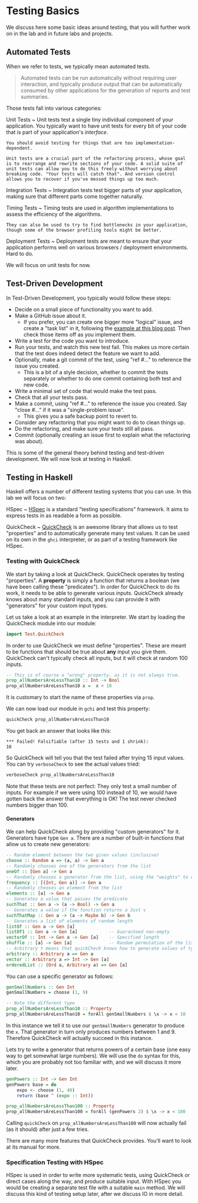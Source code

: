 # Testing Basics

We discuss here some basic ideas around testing, that you will further work on in the lab and in future labs and projects.

## Automated Tests

When we refer to tests, we typically mean automated tests.

> Automated tests can be run automatically without requiring user interaction, and typically produce output that can be automatically consumed by other applications for the generation of reports and test summaries.

Those tests fall into various categories:

Unit Tests
  ~ Unit tests test a single tiny individual component of your application. You typically want to have unit tests for every bit of your code that is part of your application's *interface*.

    You should avoid testing for things that are too implementation-dependent.

    Unit tests are a crucial part of the refactoring process, whose goal is to rearrange and rewrite sections of your code. A solid suite of unit tests can allow you to do this freely without worrying about breaking code. "Your tests will catch that". And version control allows you to recover if you've messed things up too much.

Integration Tests
  ~ Integration tests test bigger parts of your application, making sure that different parts come together naturally.

Timing Tests
  ~ Timing tests are used in algorithm implementations to assess the efficiency of the algorithms.

    They can also be used to try to find bottlenecks in your application, though some of the browser profiling tools might be better.

Deployment Tests
  ~ Deployment tests are meant to ensure that your application performs well on various browsers / deployment environments. Hard to do.

We will focus on unit tests for now.

## Test-Driven Development

In Test-Driven Development, you typically would follow these steps:

- Decide on a small piece of functionality you want to add.
- Make a GitHub issue about it.
    - If you prefer, you can create one bigger more "logical" issue, and create a "task list" in it, following the [example at this blog post](https://github.com/blog/1375%0A-task-lists-in-gfm-issues-pulls-comments). Then check those items off as you implement them.
- Write a test for the code you want to introduce.
- Run your tests, and watch this new test fail. This makes us more certain that the test does indeed detect the feature we want to add.
- Optionally, make a git commit of the test, using "ref #..." to reference the issue you created.
    - This is a bit of a style decision, whether to commit the tests separately or whether to do one commit containing both test and new code.
- Write a minimal set of code that would make the test pass.
- Check that all your tests pass.
- Make a commit, using "ref #..." to reference the issue you created. Say "close #..." if it was a "single-problem issue".
    - This gives you a safe backup point to revert to.
- Consider any refactoring that you might want to do to clean things up.
- Do the refactoring, and make sure your tests still all pass.
- Commit (optionally creating an issue first to explain what the refactoring was about).

This is some of the general theory behind testing and test-driven development. We will now look at testing in Haskell.

## Testing in Haskell

Haskell offers a number of different testing systems that you can use. In this lab we will focus on two:

HSpec
  ~ [HSpec](https://hspec.github.io/) is a standard "testing specifications" framework. It aims to express tests in as readable a form as possible.

QuickCheck
  ~ [QuickCheck](http://www.cse.chalmers.se/~rjmh/QuickCheck/manual.html) is an awesome library that allows us to test "properties" and to automatically generate many test values. It can be used on its own in the `ghci` interpreter, or as part of a testing framework like HSpec.

### Testing with QuickCheck

We start by taking a look at QuickCheck. QuickCheck operates by testing "properties". A **property** is simply a function that returns a boolean (we have been calling these "predicates"). In order for QuickCheck to do its work, it needs to be able to generate various inputs. QuickCheck already knows about many standard inputs, and you can provide it with "generators" for your custom input types.

Let us take a look at an example in the interpreter. We start by loading the QuickCheck module into our module:
```haskell
import Test.QuickCheck
```

In order to use QuickCheck we must define "properties". These are meant to be functions that should be true about **any** input you give them. QuickCheck can't typically check all inputs, but it will check at random 100 inputs.
```haskell
-- This is of course a "wrong" property, as it is not always true.
prop_allNumbersAreLessThan10 :: Int -> Bool
prop_allNumbersAreLessThan10 x =  x < 10
```
It is customary to start the name of these properties via `prop`.

We can now load our module in `gchi` and test this property:
```haskell
quickCheck prop_allNumbersAreLessThan10
```
You get back an answer that looks like this:
```
*** Failed! Falsifiable (after 15 tests and 1 shrink):
10
```
So QuickCheck will tell you that the test failed after trying 15 input values. You can try `verboseCheck` to see the actual values tried:
```haskell
verboseCheck prop_allNumbersAreLessThan10
```

Note that these tests are not perfect: They only test a small number of inputs. For example if we were using 100 instead of 10, we would have gotten back the answer that everything is OK! The test never checked numbers bigger than 100.

#### Generators

We can help QuickCheck along by providing "custom generators" for it. Generators have type `Gen a`. There are a number of built-in functions that allow us to create new generators:
```haskell
-- Random element between the two given values (inclusive)
choose :: Random a => (a, a) -> Gen a
-- Randomly chooses one of the generators from the list
oneOf :: [Gen a] -> Gen a
-- Randomly chooses a generator from the list, using the "weights" to determine frequency
frequency :: [(Int, Gen a)] -> Gen a
-- Randomly chooses an element from the list
elements :: [a] -> Gen a
-- Generates a value that passes the predicate
suchThat :: Gen a -> (a -> Bool) -> Gen a
-- Generates a value if the function returns a Just v
suchThatMap :: Gen a -> (a -> Maybe b) -> Gen b
-- Generates a list of elements of random length
listOf :: Gen a -> Gen [a]
listOf1 :: Gen a -> Gen [a]            -- Guaranteed non-empty
vectorOf :: Int -> Gen a -> Gen [a]    -- Specified length
shuffle :: [a] -> Gen [a]              -- Random permutation of the list
-- Arbitrary t means that quickCheck knows how to generate values of type t
arbitrary :: Arbitrary a => Gen a
vector :: Arbitrary a => Int -> Gen [a]
orderedList :: (Ord a, Arbitrary a) => Gen [a]
```

You can use a specific generator as follows:
```haskell
genSmallNumbers :: Gen Int
genSmallNumbers = choose (1, 9)

-- Note the different type
prop_allNumbersAreLessThan10 :: Property
prop_allNumbersAreLessThan10 = forAll genSmallNumbers $ \x -> x < 10
```
In this instance we tell it to use our `genSmallNumbers` generator to produce the `x`. That generator in turn only produces numbers between 1 and 9. Therefore QuickCheck will actually succeed in this instance.

Lets try to write a generator that returns powers of a certain base (one easy way to get somewhat large numbers). We will use the `do` syntax for this, which you are probably not too familiar with, and we will discuss it more later.
```haskell
genPowers :: Int -> Gen Int
genPowers base = do
    expo <- choose (1, 40)
    return (base ^ (expo :: Int))

prop_allNumbersAreLessThan100 :: Property
prop_allNumbersAreLessThan100 = forAll (genPowers 2) $ \x -> x < 100
```
Calling `quickCheck` on `prop_allNumbersAreLessThan100` will now actually fail (as it should) after just a few tries.

There are many more features that QuickCheck provides. You'll want to look at its manual for more.

### Specification Testing with HSpec

HSpec is used in order to write more systematic tests, using QuickCheck or direct cases along the way, and produce suitable input. With HSpec you would be creating a separate test file with a suitable `main` method. We will discuss this kind of testing setup later, after we discuss IO in more detail.
